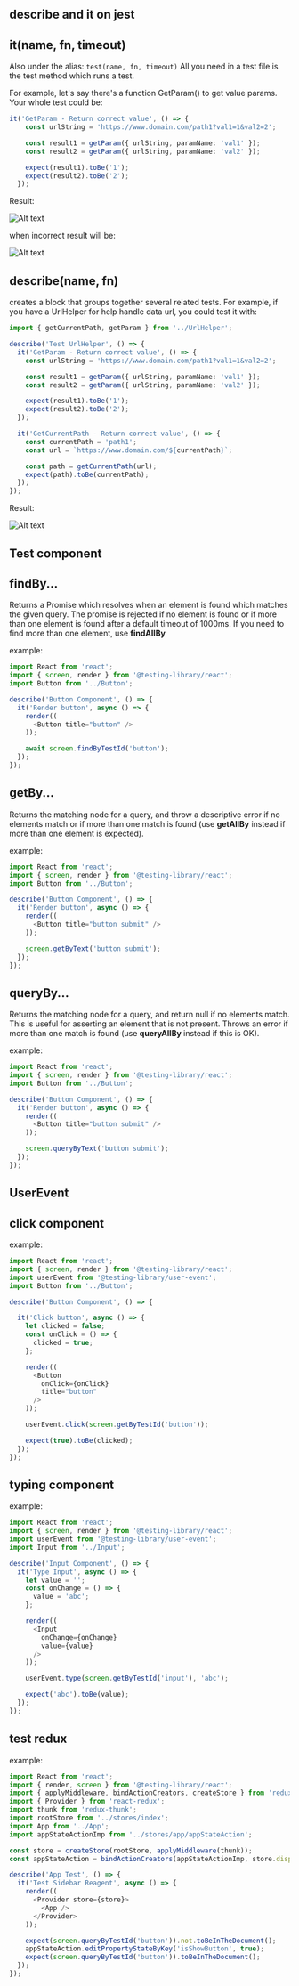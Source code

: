 ## describe and it on jest


## it(name, fn, timeout)
Also under the alias: `test(name, fn, timeout)`
All you need in a test file is the test method which runs a test.

For example, let's say there's a function GetParam() to get value params. Your whole test could be:

```ts
it('GetParam - Return correct value', () => {
    const urlString = 'https://www.domain.com/path1?val1=1&val2=2';

    const result1 = getParam({ urlString, paramName: 'val1' });
    const result2 = getParam({ urlString, paramName: 'val2' });

    expect(result1).toBe('1');
    expect(result2).toBe('2');
  });
```

Result: 

![Alt text](docs/it-correct-jest.png)

when incorrect result will be:

![Alt text](docs/it-incorrect-jest.png)

## describe(name, fn) 
creates a block that groups together several related tests. For example, if you have a UrlHelper for help handle data url, you could test it with:

```ts
import { getCurrentPath, getParam } from '../UrlHelper';

describe('Test UrlHelper', () => {
  it('GetParam - Return correct value', () => {
    const urlString = 'https://www.domain.com/path1?val1=1&val2=2';

    const result1 = getParam({ urlString, paramName: 'val1' });
    const result2 = getParam({ urlString, paramName: 'val2' });

    expect(result1).toBe('1');
    expect(result2).toBe('2');
  });

  it('GetCurrentPath - Return correct value', () => {
    const currentPath = 'path1';
    const url = `https://www.domain.com/${currentPath}`;

    const path = getCurrentPath(url);
    expect(path).toBe(currentPath);
  });
});
```

Result: 

![Alt text](docs/describe-jest.png)

## Test component

## findBy...
Returns a Promise which resolves when an element is found which matches the given query. The promise is rejected if no element is found or if more than one element is found after a default timeout of 1000ms. If you need to find more than one element, use **findAllBy**

example: 

```ts
import React from 'react';
import { screen, render } from '@testing-library/react';
import Button from '../Button';

describe('Button Component', () => {
  it('Render button', async () => {
    render((
      <Button title="button" />
    ));

    await screen.findByTestId('button');
  });
});
```

## getBy...
Returns the matching node for a query, and throw a descriptive error if no elements match or if more than one match is found (use **getAllBy** instead if more than one element is expected).

example: 

```ts
import React from 'react';
import { screen, render } from '@testing-library/react';
import Button from '../Button';

describe('Button Component', () => {
  it('Render button', async () => {
    render((
      <Button title="button submit" />
    ));

    screen.getByText('button submit');
  });
});
```

## queryBy...
Returns the matching node for a query, and return null if no elements match. This is useful for asserting an element that is not present. Throws an error if more than one match is found (use **queryAllBy** instead if this is OK).

example: 

```ts
import React from 'react';
import { screen, render } from '@testing-library/react';
import Button from '../Button';

describe('Button Component', () => {
  it('Render button', async () => {
    render((
      <Button title="button submit" />
    ));

    screen.queryByText('button submit');
  });
});
```

## UserEvent

## click component

example:

```ts
import React from 'react';
import { screen, render } from '@testing-library/react';
import userEvent from '@testing-library/user-event';
import Button from '../Button';

describe('Button Component', () => {

  it('Click button', async () => {
    let clicked = false;
    const onClick = () => {
      clicked = true;
    };

    render((
      <Button
        onClick={onClick}
        title="button"
      />
    ));

    userEvent.click(screen.getByTestId('button'));

    expect(true).toBe(clicked);
  });
});
```

## typing component

example:

```ts
import React from 'react';
import { screen, render } from '@testing-library/react';
import userEvent from '@testing-library/user-event';
import Input from '../Input';

describe('Input Component', () => {
  it('Type Input', async () => {
    let value = '';
    const onChange = () => {
      value = 'abc';
    };

    render((
      <Input
        onChange={onChange}
        value={value}
      />
    ));

    userEvent.type(screen.getByTestId('input'), 'abc');

    expect('abc').toBe(value);
  });
});
```


## test redux
example:

```ts
import React from 'react';
import { render, screen } from '@testing-library/react';
import { applyMiddleware, bindActionCreators, createStore } from 'redux';
import { Provider } from 'react-redux';
import thunk from 'redux-thunk';
import rootStore from '../stores/index';
import App from '../App';
import appStateActionImp from '../stores/app/appStateAction';

const store = createStore(rootStore, applyMiddleware(thunk));
const appStateAction = bindActionCreators(appStateActionImp, store.dispatch);

describe('App Test', () => {
  it('Test Sidebar Reagent', async () => {
    render((
      <Provider store={store}>
        <App />
      </Provider>
    ));

    expect(screen.queryByTestId('button')).not.toBeInTheDocument();
    appStateAction.editPropertyStateByKey('isShowButton', true);
    expect(screen.queryByTestId('button')).toBeInTheDocument();
  });
});
```
